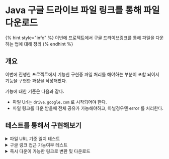 # Java 구글 드라이브 파일 링크를 통해 파일 다운로드

{% hint style="info" %}
이번에 프로젝트에서 구글  드라이브링크를 통해  파일을 다운하는 법에 대해 정리
{% endhint %}

## 개요

이번에 진행한 프로젝트에서 기능한 구현중 파일 처리를 해야하는 부분이 포함 되어서 기능을 구현한 과정을 작성해봤다.

기능에 대한 기준은 다음과 같다.&#x20;

* 파일  Url는 `drive.google.com` 로 시작되어야 한다.
* 파일 링크를 다운 받을때 전체 공유가 가능해야하고, 아닐경우엔 error 를 처리한다.

## 테스트를 통해서 구현해보기

<details>

<summary>파일 URL 기준 일치 테스트</summary>

메서드의 매개변수 googleFileUrl 는 구글 드라이브 파일 경로다.&#x20;

기준중에 fileUrl 은 `drive.google.com`  으로 시작을 해야한다.&#x20;

파일 링크는 다음과 같이 가지고 있는 파일로 했다.

테스트를 하면 당연히 실패를 한다.

```java
@Test
public void fileTest(){
    String googleFileUrl = "https://drive.google.com/file/d/1HSrfZhvIHgdizKVnji8D7gJqT8n3ApGe/view";

    assertEquals("drive.google.com",googleFileUrl);


}
```

<img src="../../../../.gitbook/assets/image (1) (1) (1) (1) (1) (1) (1) (1) (1) (1) (1) (1) (1) (1) (1) (1) (1) (1) (1).png" alt="" data-size="original">

파일은 각각의 id 값을 가지고 경로를 구성하고 있다. 패턴은 거의 일치 하니까 `/` 로 문자열을 분리 해보겠다. 그 안에서 `drive.google.com` 가 있는지 테스트 해보자

```java
@Test
public void fileTest(){
    String googleFileUrl = "https://drive.google.com/file/d/1HSrfZhvIHgdizKVnji8D7gJqT8n3ApGe/view";

    String[] urlArrays = googleFileUrl.split("/");

    assertEquals("drive.google.com",urlArrays[2]);
}
```

<img src="../../../../.gitbook/assets/image (1) (1) (1) (1) (1) (1) (1) (1) (1) (1) (1) (1) (1) (1) (1) (1) (1) (1) (1) (1).png" alt="통과~" data-size="original">



</details>

<details>

<summary>구글 링크 접근 가능여부 테스트</summary>

### Access 전체 허용 URL 일 경우

이제 제대로된 URL 이란걸 확인을 했으니 파일을 받아야 한다. 하지만, 알다시피 링크가 전체 사용자의 권한이 허용되어야 원활한 다운로드가 가능해진다. 만약 제한된 링크 일경우 정상적인 파일이 다운받아지지 않을것이다.&#x20;

그러기 위해서 우리는 우선 해당 파일 링크가 정상적으로 접근이 가능한 파일인지 확인을하는 테스트를 만들어야할 필요가 있다.

상식적으로 파일이 정상적으로 접근이 가능하면 아무래도 응답 코드는 `200` 이 나올것이다. 그렇지 않을 경우엔 접근 권한 오류인 `403` 에러가 나올것이다.([참고](https://developer.mozilla.org/ko/docs/Web/HTTP/Status/403)) 이 부분에 대해서 한번 테스트코드를 만들어보자.&#x20;

```java
@Test
public void fileAccessIsOk(){
    String googleFileUrl = "https://drive.google.com/file/d/1HSrfZhvIHgdizKVnji8D7gJqT8n3ApGe/view";


    //당연히 이렇게 하면 실패가 나올것이다.
    assertEquals("200",googleFileUrl);

}
```

이번엔 실제접근을 `RestTemplate`을 사용하여 접근시도를 해보겠다.



1. build.gradle `implementation` 추가

```java
 // build.gradle 에서 다음과 같이 추가
 dependencies {
  implementation('org.springframework.boot:spring-boot-starter-web')
 }
```



2. 테스트 코드에 다음과 같이 `RestTemplate` 을 이용한 요청 코드 작성

```java
@Test
public void fileAccessIsOk(){
    String googleFileUrl = "https://drive.google.com/file/d/1HSrfZhvIHgdizKVnji8D7gJqT8n3ApGe/view";

    RestTemplate restTemplate = new RestTemplate();

    HttpHeaders headers = new HttpHeaders();
    headers.setContentType(MediaType.MULTIPART_FORM_DATA);


    MultiValueMap<String, Object> body = new LinkedMultiValueMap<>();

  
    URI url     = URI.create(googleFileUrl);


    RestTemplate           rt     = new RestTemplate();
    ResponseEntity<byte[]> res    = rt.getForEntity(url, byte[].class);

    // 응답 코드가 200 인 경우
    assertEquals(HttpStatusCode.valueOf(200),res.getStatusCode());
}
```

그렇게  테스트 를 하면 아래와 같이 브라우저로 접근이 가능한 파일 링크를 위와 같은 코드를 통해 접근이 가능해진다.

<img src="../../../../.gitbook/assets/image (4) (1) (1).png" alt="test file link" data-size="original">

<img src="../../../../.gitbook/assets/image (5) (1).png" alt="테스트 통과" data-size="original">



### &#x20;Private URL 인 경우(접근불가)

앞서 예시를 든 URL은 전체 허용 URL 이다. 그러면 반대로 제한된 사용자만 허용된 URL 일 경우 어떻게 될까? 당연히 접근이 가능한 URL 이 status 가 `200 OK` 가 나왔으니까, `403` 에러가 나오지 않을까 싶다.

역시 이를 위해 접근 제한 파일을 생성했다.

<img src="../../../../.gitbook/assets/image (6) (1).png" alt="" data-size="original">

이 파일 URL 을 테스트코드를 작성하여 결과값을 403 으로 예상해보자

```java
@Test
public void fileAccessIs404(){
    String privateFileUrl = "https://drive.google.com/drive/folders/13X0o5nwn6AQZrIKH1RDODQsfLOs9Zvu4";

    RestTemplate restTemplate = new RestTemplate();

    HttpHeaders headers = new HttpHeaders();
    headers.setContentType(MediaType.MULTIPART_FORM_DATA);

  
    MultiValueMap<String, Object> body = new LinkedMultiValueMap<>();

 
    URI url     = URI.create(privateFileUrl);

  
    RestTemplate           rt     = new RestTemplate();
    ResponseEntity<byte[]> res    = rt.getForEntity(url, byte[].class);


    assertEquals(HttpStatusCode.valueOf(403),res.getStatusCode());
}
```

<img src="../../../../.gitbook/assets/image (7) (1).png" alt="" data-size="original">

테스트 코드의 결과값은 200 이 나왔다. 그러면 전체 허용과, 제한된 허용 URL 에 대해서 res 가 어떻게 오는지 확인을 해보자

```
 // 정상적으로 허용 됐을떄 나오는 res
 <200 OK OK,[B@5bb8f9e2,[Content-Type:"text/html; 
 charset=utf-8", 
 X-Robots-Tag:"noindex, 
 nofollow, nosnippet", 
 Cache-Control:"no-cache, 
 no-store, max-age=0, 
 must-revalidate", 
 Pragma:"no-cache", 
 Expires:"Mon, 01 Jan 1990 00:00:00 GMT", 
 Date:"Tue, 14 Nov 2023 16:43:28 GMT", 
 P3P:"CP="This is not a P3P policy! See g.co/p3phelp for more info."", 
 Content-Security-Policy:"require-trusted-types-for 'script';report-uri https://csp.withgoogle.com/csp/docs-tt", 
 Referrer-Policy:"origin", 
 X-Content-Type-Options:"nosniff", 
 X-Frame-Options:"SAMEORIGIN", 
 X-XSS-Protection:"1; mode=block", 
 Server:"GSE", 
 Set-Cookie:"NID=511=NDGT2a_-W7MeztF7siZOTPE5KPniaiBnlowzhUPHT5QxzCFE8eEZ9fgTt7J-IpnLytotlsHoUgpMkJyvMpjNbozZQWmb8OMgy0pxWhW5rNpKfiO0EDgmuj9t24I2VuOAPINvNFzy3lnae-oe5-kZJKGPZuGl5xKQU8H32W-HjQg; expires=Wed, 
 15-May-2024 16:43:28 GMT; path=/; domain=.google.com; HttpOnly", Alt-Svc:"h3=":443"; ma=2592000,h3-29=":443"; ma=2592000", Accept-Ranges:"none", Vary:"Sec-Fetch-Dest, 
 Sec-Fetch-Mode, Sec-Fetch-Site,Accept-Encoding", Transfer-Encoding:"chunked"
 ]>
 
 // 제한된 URL 접근시 나오는 res
 <200 OK OK,[B@7c8326a4,[Content-Type:"text/html; 
 charset=utf-8", 
 X-Frame-Options:"DENY", 
 Set-Cookie:"__Host-GAPS=1:FMaHaUN8FfUi6KULkFHVMbbpyefSjw:OKDv91b43OeHpU6M; 
 Expires=Thu, 13-Nov-2025 16:45:59 GMT; 
 Path=/; Secure; HttpOnly; 
 Priority=HIGH", x-auto-login:"realm=com.google&args=service%3Dwise%26continue%3Dhttps://drive.google.com/drive/folders/13X0o5nwn6AQZrIKH1RDODQsfLOs9Zvu4", 
 Link:"<https://www.google.com/intl/en-US/drive/>; rel="canonical"", 
 x-ua-compatible:"IE=edge", 
 Cache-Control:"no-cache, 
 no-store, max-age=0, 
 must-revalidate", 
 Pragma:"no-cache", 
 Expires:"Mon, 01 Jan 1990 00:00:00 GMT", Date:"Tue, 14 Nov 2023 16:45:59 GMT", Strict-Transport-Security:"max-age=31536000; includeSubDomains", Cross-Origin-Resource-Policy:"same-site", Report-To:"{"group":"AccountsSignInUi","max_age":2592000,"endpoints":[{"url":"https://csp.withgoogle.com/csp/report-to/AccountsSignInUi"}]}", 
 Content-Security-Policy:"script-src 'report-sample' 'nonce-SXrtyaUCr9TPV8DafHMdCw' 'unsafe-inline';object-src 'none';base-uri 'self';report-uri /v3/signin/_/AccountsSignInUi/cspreport;worker-src 'self'", "require-trusted-types-for 'script';report-uri /v3/signin/_/AccountsSignInUi/cspreport", 
 Accept-CH:"Sec-CH-UA-Arch, Sec-CH-UA-Bitness, Sec-CH-UA-Full-Version, Sec-CH-UA-Full-Version-List, Sec-CH-UA-Model, Sec-CH-UA-WoW64, Sec-CH-UA-Form-Factor, Sec-CH-UA-Platform, Sec-CH-UA-Platform-Version", Permissions-Policy:"ch-ua-arch=*, ch-ua-bitness=*, ch-ua-full-version=*, ch-ua-full-version-list=*, ch-ua-model=*, ch-ua-wow64=*, ch-ua-form-factor=*, ch-ua-platform=*, ch-ua-platform-version=*", 
 Cross-Origin-Opener-Policy-Report-Only:"same-origin; report-to="AccountsSignInUi"", Server:"ESF", X-XSS-Protection:"0", X-Content-Type-Options:"nosniff", Alt-Svc:"h3=":443"; ma=2592000,h3-29=":443"; ma=2592000", Accept-Ranges:"none", Vary:"Sec-Fetch-Dest, 
 Sec-Fetch-Mode, Sec-Fetch-Site,Accept-Encoding", Transfer-Encoding:"chunked"]
 >
```

뭐... 결과만 보면 `X-Frame-Options` 이 `DENY` 일때 접근 제한자 URL 이라는걸 알수가 있다.&#x20;

지금 서비스 로직을 변경 하여 충분히 구현을 할수 있지만, 이건 추후 리팩토링을 통해 구현할 것이다. \
우선은 해당 res 의 `X-Frame-Options` 여부를 체크하여 URL 접근 여부를 확인하자

```java
@Test
public void fileAccessIs403(){
    String privateFileUrl = "https://drive.google.com/drive/folders/13X0o5nwn6AQZrIKH1RDODQsfLOs9Zvu4";

    RestTemplate restTemplate = new RestTemplate();

    HttpHeaders headers = new HttpHeaders();
    headers.setContentType(MediaType.MULTIPART_FORM_DATA);

    // 요청 바디 데이터 설정 (env 및 file)
    MultiValueMap<String, Object> body = new LinkedMultiValueMap<>();

    // 원격 파일 다운로드 URL
    URI url     = URI.create(privateFileUrl);

    // 원격 파일 다운로드
    RestTemplate           rt     = new RestTemplate();
    ResponseEntity<byte[]> res    = rt.getForEntity(url, byte[].class);

 
    Assertions.assertTrue(res.toString().contains("X-Frame-Options:\"DENY\""));
}
```

테스트 결과는 다음과 같이 나왔다!\


<img src="../../../../.gitbook/assets/image (9) (1).png" alt="" data-size="original">



</details>

<details>

<summary>즉시 다운이 가능한 링크로 변환 및 다운로드</summary>

이렇게 접근 가능한 링크는 즉시 다운로드가 가능한 링크가 아니다. 이 링크를 다운로드 링크로 변경 할 필요가 있다.&#x20;

다음과 같은 서비스 로직을 통해 파일 다운로드 링크로 변환을 해봤다. 여기서 필요한건 드라이브 내 파일의 id 를 이용해 만드는 것이다.

<pre><code><strong>public String fileUrlToDownloadUrl(String imageUrls) {
</strong>        String[] splitLink = imageUrls.split("/");

        // 이 부분은 파일의 ID를 추출하는 부분이므로 파일에 따라 인덱스가 다를 수 있습니다.
        String fileId = splitLink[splitLink.length-1].contains("view") ? splitLink[splitLink.length-2]:splitLink[splitLink.length-1];
        return "https://docs.google.com/u/0/uc?export=download&#x26;confirm=t&#x26;id=" + fileId;
}
</code></pre>

이렇게 만든 URL은 `confirm=t` 를 포함하는데, 구글의 대용량 파일에 대해서 재차 확인을 요구하기 때문에 이 URL 에 대해서 신뢰하겠다라는 일종의 동의 같은것이라 보면 된다.

이렇게 만든 URL 을 이용해 다운로드 및 저장하는 로직을 만들어 보겠다.

```
@Test
public void finalFileDownload(){
    String googleFileUrl = "https://drive.google.com/file/d/1HSrfZhvIHgdizKVnji8D7gJqT8n3ApGe/view";

    String downloadURl = this.fileUrlToDownloadUrl(googleFileUrl);

    URI url     = URI.create(downloadURl);

    // 원격 파일 다운로드
    RestTemplate           rt     = new RestTemplate();
    ResponseEntity<byte[]> res    = rt.getForEntity(url, byte[].class);

    // 접근 오류 발생시 오류 throw
    if(res.toString().contains("X-Frame-Options:\"DENY\"")){
        
    }

    byte[] buffer = res.getBody();

    // 로컬 서버에 저장
    String fileName = UUID.randomUUID().toString();                    // 파일명 (랜덤생성)
    String ext      = ".zip"; // 파일을 확장자를 추출, 나는 zip 파일만 사용하기 때문에 하드코딩으로 넣었다.
    Path target   = Paths.get("", fileName + ext);    // 파일 저장 경로

    try {
        FileCopyUtils.copy(buffer, target.toFile());

        Files.delete(target);


    } catch (IOException e) {
        e.printStackTrace();
    }
}

public String fileUrlToDownloadUrl(String imageUrls) {
    String[] splitLink = imageUrls.split("/");

    // 이 부분은 파일의 ID를 추출하는 부분이므로 파일에 따라 인덱스가 다를 수 있습니다.
    String fileId = splitLink[splitLink.length-1].contains("view") ? splitLink[splitLink.length-2]:splitLink[splitLink.length-1];
    return "https://docs.google.com/u/0/uc?export=download&confirm=t&id=" + fileId;
}
```





</details>
